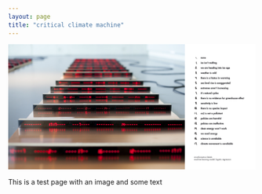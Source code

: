 ```yaml
---
layout: page
title: "critical climate machine"
---
```


![critical climate machine](img/robillard-critical-climate-machine-2022.jpg)

This is a test page with an image and some text